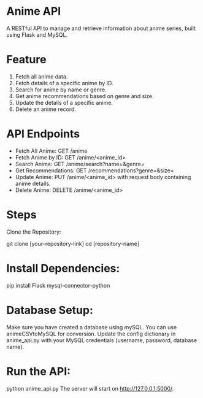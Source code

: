 # Anime API

A RESTful API to manage and retrieve information about anime series, built using Flask and MySQL.

# Feature
1. Fetch all anime data.
2. Fetch details of a specific anime by ID.
3. Search for anime by name or genre.
4. Get anime recommendations based on genre and size.
5. Update the details of a specific anime.
6. Delete an anime record.


# API Endpoints
- Fetch All Anime: GET /anime
- Fetch Anime by ID: GET /anime/<anime_id>
- Search Anime: GET /anime/search?name=<name>&genre=<genre>
- Get Recommendations: GET /recommendations?genre=<genre>&size=<size>
- Update Anime: PUT /anime/<anime_id> with request body containing anime details.
- Delete Anime: DELETE /anime/<anime_id>

# Steps
Clone the Repository:

git clone [your-repository-link]
cd [repository-name]

# Install Dependencies:

pip install Flask mysql-connector-python

# Database Setup:
Make sure you have created a database using mySQL. You can use animeCSVtoMySQL for conversion.
Update the config dictionary in anime_api.py with your MySQL credentials (username, password, database name).

# Run the API:
python anime_api.py
The server will start on http://127.0.0.1:5000/.
